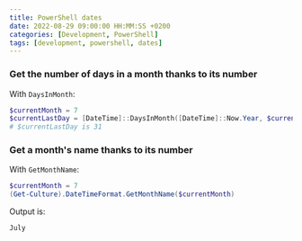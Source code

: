 ```yaml
---
title: PowerShell dates
date: 2022-08-29 09:00:00 HH:MM:SS +0200
categories: [Development, PowerShell]
tags: [development, powershell, dates]
---
```


### Get the number of days in a month thanks to its number

With `DaysInMonth`:

```powershell
$currentMonth = 7
$currentLastDay = [DateTime]::DaysInMonth([DateTime]::Now.Year, $currentMonth);
# $currentLastDay is 31
```

### Get a month's name thanks to its number

With `GetMonthName`:

```powershell
$currentMonth = 7
(Get-Culture).DateTimeFormat.GetMonthName($currentMonth)
```

Output is:

```text
July
```
